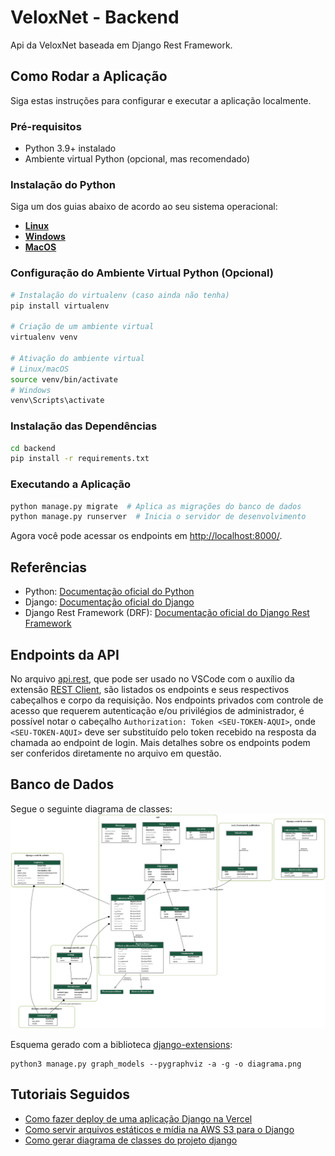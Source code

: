 # VeloxNet - Backend

Api da VeloxNet baseada em Django Rest Framework.

## Como Rodar a Aplicação

Siga estas instruções para configurar e executar a aplicação localmente.

### Pré-requisitos

- Python 3.9+ instalado
- Ambiente virtual Python (opcional, mas recomendado)

### Instalação do Python

Siga um dos guias abaixo de acordo ao seu sistema operacional:
- [**Linux**](https://docs.python.org/3/using/unix.html)
- [**Windows**](https://docs.python.org/3/using/windows.html)
- [**MacOS**](https://docs.python.org/3/using/mac.html)

### Configuração do Ambiente Virtual Python (Opcional)

```bash
# Instalação do virtualenv (caso ainda não tenha)
pip install virtualenv

# Criação de um ambiente virtual
virtualenv venv

# Ativação do ambiente virtual
# Linux/macOS
source venv/bin/activate
# Windows
venv\Scripts\activate
```

### Instalação das Dependências

```bash
cd backend
pip install -r requirements.txt
```

### Executando a Aplicação

```bash
python manage.py migrate  # Aplica as migrações do banco de dados
python manage.py runserver  # Inicia o servidor de desenvolvimento
```

Agora você pode acessar os endpoints em [http://localhost:8000/](http://localhost:8000/).

## Referências

- Python: [Documentação oficial do Python](https://docs.python.org/3/)
- Django: [Documentação oficial do Django](https://docs.djangoproject.com/)
- Django Rest Framework (DRF): [Documentação oficial do Django Rest Framework](https://www.django-rest-framework.org/)

## Endpoints da API

No arquivo [api.rest](../api.rest), que pode ser usado no VSCode com o auxílio da extensão [REST Client](https://marketplace.visualstudio.com/items?itemName=humao.rest-client), são listados os endpoints e seus respectivos cabeçalhos e corpo da requisição. Nos endpoints privados com controle de acesso que requerem autenticação e/ou privilégios de administrador, é possível notar o cabeçalho `Authorization: Token <SEU-TOKEN-AQUI>`, onde `<SEU-TOKEN-AQUI>` deve ser substituído pelo token recebido na resposta da chamada ao endpoint de login. Mais detalhes sobre os endpoints podem ser conferidos diretamente no arquivo em questão.

## Banco de Dados

Segue o seguinte diagrama de classes:
![diagrama do banco](./diagrama_de_classes.png)

Esquema gerado com a biblioteca [django-extensions](https://github.com/django-extensions/django-extensions):

```
python3 manage.py graph_models --pygraphviz -a -g -o diagrama.png
```

## Tutoriais Seguidos

- [Como fazer deploy de uma aplicação Django na Vercel](https://www.youtube.com/watch?v=I5x8lAVQ8QQ)
- [Como servir arquivos estáticos e mídia na AWS S3 para o Django](https://testdriven.io/blog/storing-django-static-and-media-files-on-amazon-s3/)
- [Como gerar diagrama de classes do projeto django](https://ohmycode.com.br/gerando-o-diagrama-de-classes-do-seu-projeto-django/)
